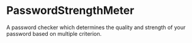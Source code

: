 # PasswordStrengthMeter
A password checker which determines the quality and strength of your password based on multiple criterion. 
